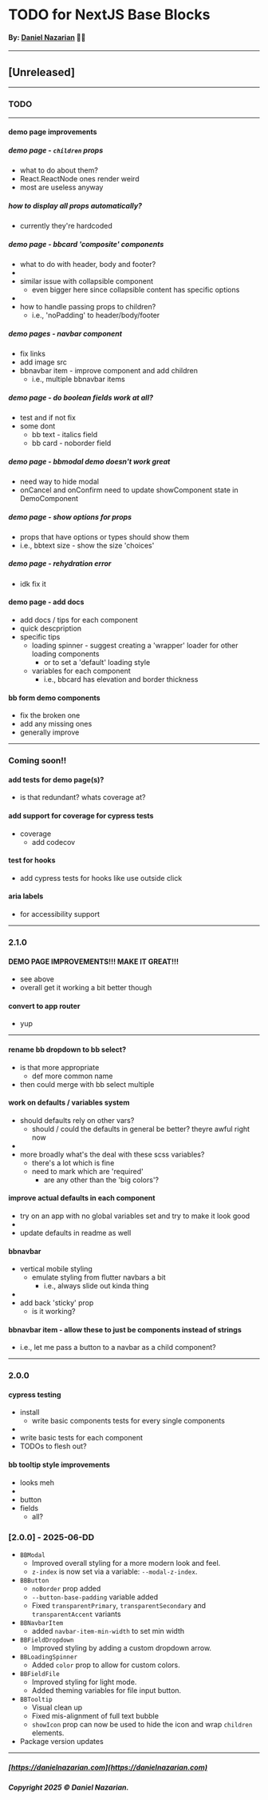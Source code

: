 # TODO for NextJS Base Blocks
#### By: [Daniel Nazarian](https://danielnazarian) 🐧👹

-------------------------------------------------------
## [Unreleased]
------
### TODO

----
#### demo page improvements


##### demo page - `children` props
- what to do about them?
- React.ReactNode ones render weird
- most are useless anyway


##### how to display all props automatically?
- currently they're hardcoded


##### demo page - bbcard 'composite' components
- what to do with header, body and footer?
-
- similar issue with collapsible component
  - even bigger here since collapsible content has specific options
-
- how to handle passing props to children?
  - i.e., 'noPadding' to header/body/footer


##### demo pages - navbar component
- fix links
- add image src
- bbnavbar item - improve component and add children
  - i.e., multiple bbnavbar items


##### demo page - do boolean fields work at all?
- test and if not fix
- some dont
  - bb text - italics field
  - bb card - noborder field


##### demo page - bbmodal demo doesn't work great
- need way to hide modal
- onCancel and onConfirm need to update showComponent state in DemoComponent



##### demo page - show options for props
- props that have options or types should show them
- i.e., bbtext size - show the size 'choices'


##### demo page - rehydration error
- idk fix it


#### demo page - add docs
- add docs / tips for each component
- quick descpription
- specific tips
  - loading spinner - suggest creating a 'wrapper' loader for other loading components
    - or to set a 'default' loading style
  - variables for each component
    - i.e., bbcard has elevation and border thickness





#### bb form demo components
- fix the broken one
- add any missing ones
- generally improve


---
### Coming soon!!


#### add tests for demo page(s)?
- is that redundant? whats coverage at?


#### add support for coverage for cypress tests
- coverage
  - add codecov


#### test for hooks
- add cypress tests for hooks like use outside click



#### aria labels
- for accessibility support


----
### 2.1.0



#### DEMO PAGE IMPROVEMENTS!!! MAKE IT GREAT!!!
- see above
- overall get it working a bit better though



#### convert to app router
- yup

---


#### rename bb dropdown to bb select?
- is that more appropriate
  - def more common name
- then could merge with bb select multiple


#### work on defaults / variables system
- should defaults rely on other vars?
  - should / could the defaults in general be better? theyre awful right now
-
- more broadly what's the deal with these scss variables?
  - there's a lot which is fine
  - need to mark which are 'required'
    - are any other than the 'big colors'?

    

#### improve actual defaults in each component
- try on an app with no global variables set and try to make it look good
-
- update defaults in readme as well







#### bbnavbar 
- vertical mobile styling
  - emulate styling from flutter navbars a bit
    - i.e., always slide out kinda thing
-
- add back 'sticky' prop
  - is it working?



#### bbnavbar item - allow these to just be components instead of strings
- i.e., let me pass a button to a navbar as a child component?



----
### 2.0.0




#### cypress testing
- install
  - write basic components tests for every single components
-
- write basic tests for each component
- TODOs to flesh out?







#### bb tooltip style improvements
- looks meh
-
- button
- fields
  - all?

### [2.0.0] - 2025-06-DD
- `BBModal`
  - Improved overall styling for a more modern look and feel.
  - `z-index` is now set via a variable: `--modal-z-index`.
- `BBButton`
  - `noBorder` prop added
  - `--button-base-padding` variable added
  - Fixed `transparentPrimary`, `transparentSecondary` and `transparentAccent` variants
- `BBNavbarItem`
  - added `navbar-item-min-width` to set min width
- `BBFieldDropdown`
  - Improved styling by adding a custom dropdown arrow.
- `BBLoadingSpinner`
  - Added `color` prop to allow for custom colors.
- `BBFieldFile`
  - Improved styling for light mode.
  - Added theming variables for file input button.
- `BBTooltip`
  - Visual clean up
  - Fixed mis-alignment of full text bubble
  - `showIcon` prop can now be used to hide the icon and wrap `children` elements.
- Package version updates

-------------------------------------------------------

##### [https://danielnazarian.com](https://danielnazarian.com)
##### Copyright 2025 © Daniel Nazarian.
